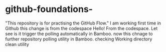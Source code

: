 # github-foundations-
"This repository is for practising the GitHub Flow." 
I am working first time in Github 
this change is from the codespace 
Hello! From the codespace.
Let see is it trigger the polling automatically in Bamboo.
now this chnage to further repository polling utility in Bamboo.
checking Working directory clean utility 
